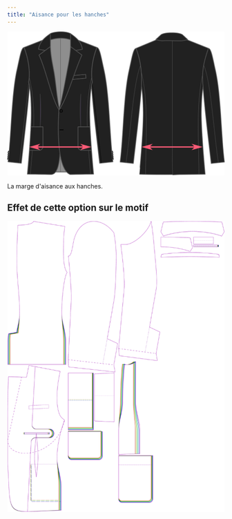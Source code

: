 ```yaml
---
title: "Aisance pour les hanches"
---
```


![Aisance des hanches](hipsease.svg)

La marge d'aisance aux hanches.

## Effet de cette option sur le motif

![Cette image montre l'effet de cette option en superposant plusieurs variantes qui ont une valeur différente pour cette option](jaeger_hipsease_sample.svg "Effet de cette option sur le modèle")
